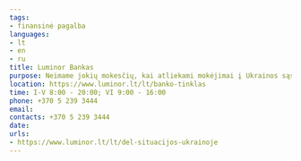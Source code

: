 ```yaml
---
tags:
- finansinė pagalba
languages:
- lt
- en
- ru
title: Luminor Bankas
purpose: Neimame jokių mokesčių, kai atliekami mokėjimai į Ukrainos sąskaitas. Mokesčius už šiuos mokėjimus kompensuosime nuo 2022 m. vasario 24 d.Ukrainos pabėgėliams pasiūlysime paramą bankinėmis paslaugomis: greitesnį aptarnavimo procesą, nemokamą sąskaitos atidarymą, nemokamą kodų generatoriaus išdavimą ir kt.
location: https://www.luminor.lt/lt/banko-tinklas
time: I-V 8:00 - 20:00; VI 9:00 - 16:00
phone: +370 5 239 3444
email: 
contacts: +370 5 239 3444
date: 
urls:
- https://www.luminor.lt/lt/del-situacijos-ukrainoje
---
```

